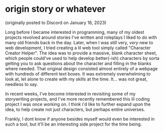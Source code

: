 # origin story or whatever

(originally posted to Discord on January 16, 2023)

Long before I became interested in programming, many of my oldest projects revolved around stories I've written and roleplays I liked to do with many old friends back in the day. Later, when I was still very, *very* new to web development, I tried creating a lil web tool simply called "Character Creator Helper". The idea was to provide a massive, blank character sheet, which people could've used to help develop better(-ish) characters by sorta getting you to ask questions about the character and filling in the blanks where needed. That original design consisted almost entirely of a webpage with hundreds of different text boxes. It was extremely overwhelming to look at, let alone to create with my skills at the time. It... was not great, needless to say.

In recent weeks, I've become interested in revisiting some of my storywriting projects, and I've more recently remembered this lil coding project I was once working on. I think i'd like to further expand upon the idea, to help create not just characters, but perhaps entire universes.

Frankly, I dont know if anyone besides myself would even be interested in such a tool, but it'll be an interesting side project for the time being.